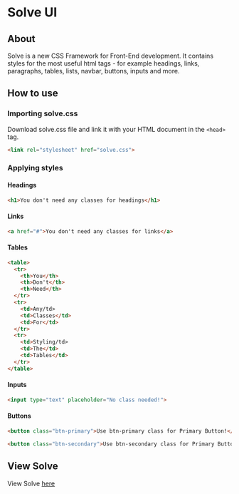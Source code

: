 # Solve UI

## About
Solve is a new CSS Framework for Front-End development. It contains styles for the most useful html tags - for example headings, links, paragraphs, tables, lists, navbar, buttons, inputs and more.

## How to use

### Importing solve.css
Download solve.css file and link it with your HTML document in the ```<head>``` tag.
```HTML
<link rel="stylesheet" href="solve.css">
```

### Applying styles

#### Headings
```HTML
<h1>You don't need any classes for headings</h1>
```

#### Links
```HTML
<a href="#">You don't need any classes for links</a>
```

#### Tables
```HTML
<table>
  <tr>
    <th>You</th>
    <th>Don't</th>
    <th>Need</th>
  </tr>
  <tr>
    <td>Any/td>
    <td>Classes</td>
    <td>For</td>
  </tr>
  <tr>
    <td>Styling/td>
    <td>The</td>
    <td>Tables</td>
  </tr>
</table>
```

#### Inputs
```HTML
<input type="text" placeholder="No class needed!">
```

#### Buttons
```HTML
<button class="btn-primary">Use btn-primary class for Primary Button!</button>
```
```HTML
<button class="btn-secondary">Use btn-secondary class for Primary Button!</button>
```

## View Solve
View Solve [here](https://darkab.eu/projects/solve.html)
